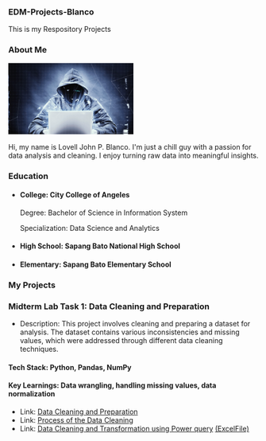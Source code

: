 ### EDM-Projects-Blanco
This is my Respository Projects

### About Me
 <img src="image/2bbf3a52005319.5901123c114f4.gif" style="width:50%; height:auto;">

Hi, my name is Lovell John P. Blanco. I'm just a chill guy with a passion for data analysis and cleaning. I enjoy turning raw data into meaningful insights.

### Education
- #### College: City College of Angeles
  Degree: Bachelor of Science in Information System
  
  Specialization: Data Science and Analytics
- #### High School: Sapang Bato National High School
- #### Elementary: Sapang Bato Elementary School
### My Projects
### Midterm Lab Task 1: Data Cleaning and Preparation
- Description: This project involves cleaning and preparing a dataset for analysis. The dataset contains various inconsistencies and missing values, which were addressed through different data cleaning techniques.
#### Tech Stack: Python, Pandas, NumPy
#### Key Learnings: Data wrangling, handling missing values, data normalization
- Link: [Data Cleaning and Preparation](Midterm%20Task/Task/Blanco,%20Clean%20up.xlsx)
- Link: [Process of the Data Cleaning](Midterm%20Task/File.md)
- Link: [Data Cleaning and Transformation using Power query](Midterm%20Task%202/image/Screenshot%20(5).png) [(ExcelFile)](Midterm%20Task%202/Task/NewsUncleaned_DS_jobs.csv)
